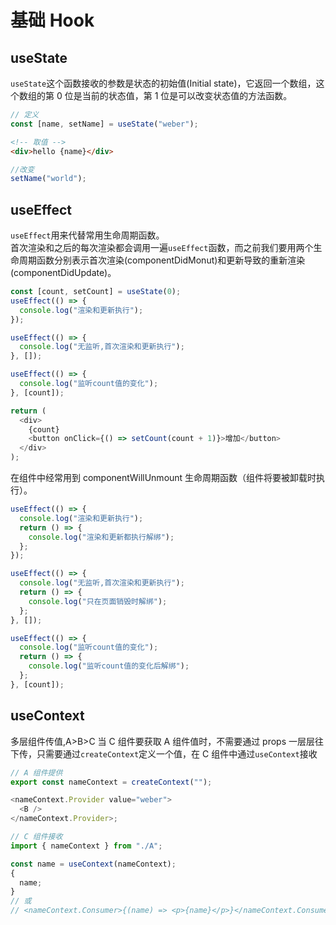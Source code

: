 # 基础 Hook

## useState

`useState`这个函数接收的参数是状态的初始值(Initial state)，它返回一个数组，这个数组的第 0 位是当前的状态值，第 1 位是可以改变状态值的方法函数。

```js
// 定义
const [name, setName] = useState("weber");
```

```html
<!-- 取值 -->
<div>hello {name}</div>
```

```js
//改变
setName("world");
```

## useEffect

`useEffect`用来代替常用生命周期函数。  
首次渲染和之后的每次渲染都会调用一遍`useEffect`函数，而之前我们要用两个生命周期函数分别表示首次渲染(componentDidMonut)和更新导致的重新渲染(componentDidUpdate)。

```js
const [count, setCount] = useState(0);
useEffect(() => {
  console.log("渲染和更新执行");
});

useEffect(() => {
  console.log("无监听,首次渲染和更新执行");
}, []);

useEffect(() => {
  console.log("监听count值的变化");
}, [count]);

return (
  <div>
    {count}
    <button onClick={() => setCount(count + 1)}>增加</button>
  </div>
);
```

在组件中经常用到 componentWillUnmount 生命周期函数（组件将要被卸载时执行）。

```js
useEffect(() => {
  console.log("渲染和更新执行");
  return () => {
    console.log("渲染和更新都执行解绑");
  };
});

useEffect(() => {
  console.log("无监听,首次渲染和更新执行");
  return () => {
    console.log("只在页面销毁时解绑");
  };
}, []);

useEffect(() => {
  console.log("监听count值的变化");
  return () => {
    console.log("监听count值的变化后解绑");
  };
}, [count]);
```

## useContext

多层组件传值,A>B>C 当 C 组件要获取 A 组件值时，不需要通过 props 一层层往下传，只需要通过`createContext`定义一个值，在 C 组件中通过`useContext`接收

```js
// A 组件提供
export const nameContext = createContext("");

<nameContext.Provider value="weber">
  <B />
</nameContext.Provider>;
```

```js
// C 组件接收
import { nameContext } from "./A";

const name = useContext(nameContext);
{
  name;
}
// 或
// <nameContext.Consumer>{(name) => <p>{name}</p>}</nameContext.Consumer>;
```
